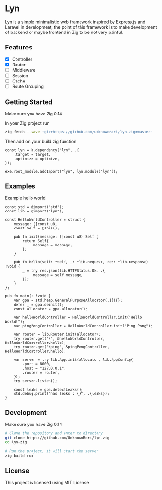 # Lyn

Lyn is a simple minimalistic web framework inspired by Express.js and Laravel in development,
the point of this framework is to make development of backend or maybe frontend in Zig to be
not very painful.

## Features

- [x] Controller
- [x] Router
- [ ] Middleware
- [ ] Session
- [ ] Cache
- [ ] Route Grouping

## Getting Started

Make sure you have Zig 0.14

In your Zig project run
```sh
zig fetch --save "git+https://github.com/UnknownRori/lyn-zig#master"
```

Then add on your build.zig function

```zig
const lyn = b.dependency("lyn", .{
    .target = target,
    .optimize = optimize,
});

exe.root_module.addImport("lyn", lyn.module("lyn"));
```

## Examples

Example hello world

```zig
const std = @import("std");
const lib = @import("lyn");

const HelloWorldController = struct {
    message: []const u8,
    const Self = @This();

    pub fn init(message: []const u8) Self {
        return Self{
            .message = message,
        };
    }

    pub fn hello(self: *Self, _: *lib.Request, res: *lib.Response) !void {
        _ = try res.json(lib.HTTPStatus.Ok, .{
            .message = self.message,
        });
    }
};

pub fn main() !void {
    var gpa = std.heap.GeneralPurposeAllocator(.{}){};
    defer _ = gpa.deinit();
    const allocator = gpa.allocator();

    var helloWorldController = HelloWorldController.init("Hello World!");
    var pingPongController = HelloWorldController.init("Ping Pong");

    var router = lib.Router.init(allocator);
    try router.get("/", &helloWorldController, HelloWorldController.hello);
    try router.get("/ping", &pingPongController, HelloWorldController.hello);

    var server = try lib.App.init(allocator, lib.AppConfig{
        .port = 8000,
        .host = "127.0.0.1",
        .router = router,
    });
    try server.listen();

    const leaks = gpa.detectLeaks();
    std.debug.print("has leaks : {}", .{leaks});
}
```

## Development

Make sure you have Zig 0.14

```sh
# Clone the repository and enter to directory
git clone https://github.com/UnknownRori/lyn-zig
cd lyn-zig

# Run the project, it will start the server
zig build run
```

## License

This project is licensed using MIT License
